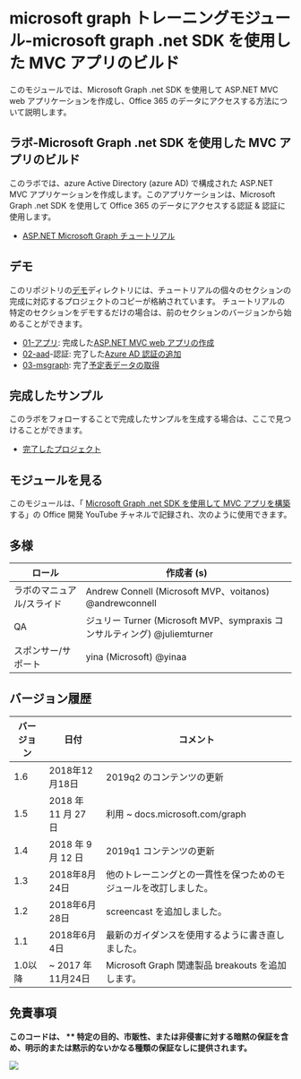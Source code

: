 # <a name="microsoft-graph-training-module---build-mvc-apps-with-the-microsoft-graph-net-sdk"></a>microsoft graph トレーニングモジュール-microsoft graph .net SDK を使用した MVC アプリのビルド

このモジュールでは、Microsoft Graph .net SDK を使用して ASP.NET MVC web アプリケーションを作成し、Office 365 のデータにアクセスする方法について説明します。

## <a name="lab---build-mvc-apps-with-the-microsoft-graph-net-sdk"></a>ラボ-Microsoft Graph .net SDK を使用した MVC アプリのビルド

このラボでは、azure Active Directory (azure AD) で構成された ASP.NET MVC アプリケーションを作成します。このアプリケーションは、Microsoft Graph .net SDK を使用して Office 365 のデータにアクセスする認証 & 認証に使用します。

- [ASP.NET Microsoft Graph チュートリアル](https://docs.microsoft.com/graph/training/aspnet-tutorial)

## <a name="demos"></a>デモ

このリポジトリの[デモ](./Demos)ディレクトリには、チュートリアルの個々のセクションの完成に対応するプロジェクトのコピーが格納されています。 チュートリアルの特定のセクションをデモするだけの場合は、前のセクションのバージョンから始めることができます。

- [01-アプリ](Demos/01-create-app): 完成した[ASP.NET MVC web アプリの作成](https://docs.microsoft.com/graph/training/aspnet-tutorial?tutorial-step=1)
- [02-aad](Demos/02-add-aad-auth)-認証: 完了した[Azure AD 認証の追加](https://docs.microsoft.com/graph/training/aspnet-tutorial?tutorial-step=3)
- [03-msgraph](Demos/03-add-msgraph): 完了[予定表データの取得](https://docs.microsoft.com/graph/training/aspnet-tutorial?tutorial-step=4)

## <a name="completed-sample"></a>完成したサンプル

このラボをフォローすることで完成したサンプルを生成する場合は、ここで見つけることができます。

- [完了したプロジェクト](Demos/03-add-msgraph)

## <a name="watch-the-module"></a>モジュールを見る

このモジュールは、「 [Microsoft Graph .net SDK を使用して MVC アプリを構築](https://youtu.be/87_gpuFg1Wo)する」の Office 開発 YouTube チャネルで記録され、次のように使用できます。

## <a name="contributors"></a>多様

|        ロール         |                            作成者 (s)                             |
| -------------------- | ---------------------------------------------------------------- |
| ラボのマニュアル/スライド | Andrew Connell (Microsoft MVP、voitanos) @andrewconnell          |
| QA                   | ジュリー Turner (Microsoft MVP、sympraxis コンサルティング) @juliemturner |
| スポンサー/サポート    | yina (Microsoft) @yinaa                                   |

## <a name="version-history"></a>バージョン履歴

| バージョン |        日付        |                       コメント                       |
| ------- | ------------------ | ---------------------------------------------------- |
| 1.6     | 2018年12月18日  | 2019q2 のコンテンツの更新                               |
| 1.5     | 2018 年 11 月 27 日  | 利用 ~ docs.microsoft.com/graph                |
| 1.4     | 2018 年 9 月 12 日 | 2019q1 コンテンツの更新                               |
| 1.3     | 2018年8月24日    | 他のトレーニングとの一貫性を保つためのモジュールを改訂しました。 |
| 1.2     | 2018年6月28日      | screencast を追加しました。                                    |
| 1.1     | 2018年6月4日      | 最新のガイダンスを使用するように書き直しました。                    |
| 1.0以降     | ~ 2017 年11月24日 | Microsoft Graph 関連製品 breakouts を追加します。       |

## <a name="disclaimer"></a>免責事項

**このコードは、 ** 特定の目的、市販性、または非侵害に対する暗黙の保証を含め、明示的または黙示的ないかなる種類の保証なしに提供されます。**

<img src="https://telemetry.sharepointpnp.com/msgraph-training-aspnetmvcapp" />